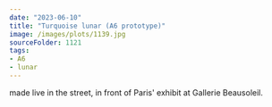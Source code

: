 ```yaml
---
date: "2023-06-10"
title: "Turquoise lunar (A6 prototype)"
image: /images/plots/1139.jpg
sourceFolder: 1121
tags:
- A6
- lunar
---
```


made live in the street, in front of Paris' exhibit at Gallerie Beausoleil.